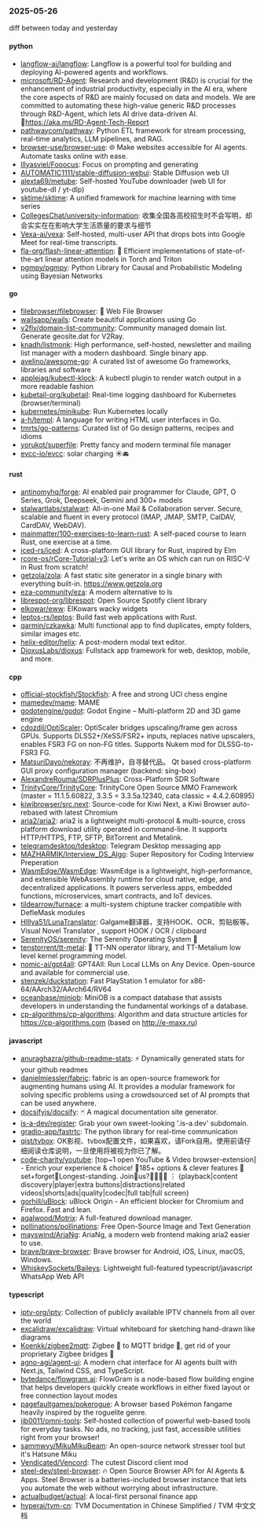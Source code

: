 ### 2025-05-26
diff between today and yesterday

#### python
* [langflow-ai/langflow](https://github.com/langflow-ai/langflow): Langflow is a powerful tool for building and deploying AI-powered agents and workflows.
* [microsoft/RD-Agent](https://github.com/microsoft/RD-Agent): Research and development (R&D) is crucial for the enhancement of industrial productivity, especially in the AI era, where the core aspects of R&D are mainly focused on data and models. We are committed to automating these high-value generic R&D processes through R&D-Agent, which lets AI drive data-driven AI. 🔗https://aka.ms/RD-Agent-Tech-Report
* [pathwaycom/pathway](https://github.com/pathwaycom/pathway): Python ETL framework for stream processing, real-time analytics, LLM pipelines, and RAG.
* [browser-use/browser-use](https://github.com/browser-use/browser-use): 🌐 Make websites accessible for AI agents. Automate tasks online with ease.
* [lllyasviel/Fooocus](https://github.com/lllyasviel/Fooocus): Focus on prompting and generating
* [AUTOMATIC1111/stable-diffusion-webui](https://github.com/AUTOMATIC1111/stable-diffusion-webui): Stable Diffusion web UI
* [alexta69/metube](https://github.com/alexta69/metube): Self-hosted YouTube downloader (web UI for youtube-dl / yt-dlp)
* [sktime/sktime](https://github.com/sktime/sktime): A unified framework for machine learning with time series
* [CollegesChat/university-information](https://github.com/CollegesChat/university-information): 收集全国各高校招生时不会写明，却会实实在在影响大学生活质量的要求与细节
* [Vexa-ai/vexa](https://github.com/Vexa-ai/vexa): Self-hosted, multi-user API that drops bots into Google Meet for real-time transcripts.
* [fla-org/flash-linear-attention](https://github.com/fla-org/flash-linear-attention): 🚀 Efficient implementations of state-of-the-art linear attention models in Torch and Triton
* [pgmpy/pgmpy](https://github.com/pgmpy/pgmpy): Python Library for Causal and Probabilistic Modeling using Bayesian Networks

#### go
* [filebrowser/filebrowser](https://github.com/filebrowser/filebrowser): 📂 Web File Browser
* [wailsapp/wails](https://github.com/wailsapp/wails): Create beautiful applications using Go
* [v2fly/domain-list-community](https://github.com/v2fly/domain-list-community): Community managed domain list. Generate geosite.dat for V2Ray.
* [knadh/listmonk](https://github.com/knadh/listmonk): High performance, self-hosted, newsletter and mailing list manager with a modern dashboard. Single binary app.
* [avelino/awesome-go](https://github.com/avelino/awesome-go): A curated list of awesome Go frameworks, libraries and software
* [applejag/kubectl-klock](https://github.com/applejag/kubectl-klock): A kubectl plugin to render watch output in a more readable fashion
* [kubetail-org/kubetail](https://github.com/kubetail-org/kubetail): Real-time logging dashboard for Kubernetes (browser/terminal)
* [kubernetes/minikube](https://github.com/kubernetes/minikube): Run Kubernetes locally
* [a-h/templ](https://github.com/a-h/templ): A language for writing HTML user interfaces in Go.
* [tmrts/go-patterns](https://github.com/tmrts/go-patterns): Curated list of Go design patterns, recipes and idioms
* [yorukot/superfile](https://github.com/yorukot/superfile): Pretty fancy and modern terminal file manager
* [evcc-io/evcc](https://github.com/evcc-io/evcc): solar charging ☀️🚘

#### rust
* [antinomyhq/forge](https://github.com/antinomyhq/forge): AI enabled pair programmer for Claude, GPT, O Series, Grok, Deepseek, Gemini and 300+ models
* [stalwartlabs/stalwart](https://github.com/stalwartlabs/stalwart): All-in-one Mail & Collaboration server. Secure, scalable and fluent in every protocol (IMAP, JMAP, SMTP, CalDAV, CardDAV, WebDAV).
* [mainmatter/100-exercises-to-learn-rust](https://github.com/mainmatter/100-exercises-to-learn-rust): A self-paced course to learn Rust, one exercise at a time.
* [iced-rs/iced](https://github.com/iced-rs/iced): A cross-platform GUI library for Rust, inspired by Elm
* [rcore-os/rCore-Tutorial-v3](https://github.com/rcore-os/rCore-Tutorial-v3): Let's write an OS which can run on RISC-V in Rust from scratch!
* [getzola/zola](https://github.com/getzola/zola): A fast static site generator in a single binary with everything built-in. https://www.getzola.org
* [eza-community/eza](https://github.com/eza-community/eza): A modern alternative to ls
* [librespot-org/librespot](https://github.com/librespot-org/librespot): Open Source Spotify client library
* [elkowar/eww](https://github.com/elkowar/eww): ElKowars wacky widgets
* [leptos-rs/leptos](https://github.com/leptos-rs/leptos): Build fast web applications with Rust.
* [qarmin/czkawka](https://github.com/qarmin/czkawka): Multi functional app to find duplicates, empty folders, similar images etc.
* [helix-editor/helix](https://github.com/helix-editor/helix): A post-modern modal text editor.
* [DioxusLabs/dioxus](https://github.com/DioxusLabs/dioxus): Fullstack app framework for web, desktop, mobile, and more.

#### cpp
* [official-stockfish/Stockfish](https://github.com/official-stockfish/Stockfish): A free and strong UCI chess engine
* [mamedev/mame](https://github.com/mamedev/mame): MAME
* [godotengine/godot](https://github.com/godotengine/godot): Godot Engine – Multi-platform 2D and 3D game engine
* [cdozdil/OptiScaler](https://github.com/cdozdil/OptiScaler): OptiScaler bridges upscaling/frame gen across GPUs. Supports DLSS2+/XeSS/FSR2+ inputs, replaces native upscalers, enables FSR3 FG on non-FG titles. Supports Nukem mod for DLSSG-to-FSR3 FG.
* [MatsuriDayo/nekoray](https://github.com/MatsuriDayo/nekoray): 不再维护，自寻替代品。 Qt based cross-platform GUI proxy configuration manager (backend: sing-box)
* [AlexandreRouma/SDRPlusPlus](https://github.com/AlexandreRouma/SDRPlusPlus): Cross-Platform SDR Software
* [TrinityCore/TrinityCore](https://github.com/TrinityCore/TrinityCore): TrinityCore Open Source MMO Framework (master = 11.1.5.60822, 3.3.5 = 3.3.5a.12340, cata classic = 4.4.2.60895)
* [kiwibrowser/src.next](https://github.com/kiwibrowser/src.next): Source-code for Kiwi Next, a Kiwi Browser auto-rebased with latest Chromium
* [aria2/aria2](https://github.com/aria2/aria2): aria2 is a lightweight multi-protocol & multi-source, cross platform download utility operated in command-line. It supports HTTP/HTTPS, FTP, SFTP, BitTorrent and Metalink.
* [telegramdesktop/tdesktop](https://github.com/telegramdesktop/tdesktop): Telegram Desktop messaging app
* [MAZHARMIK/Interview_DS_Algo](https://github.com/MAZHARMIK/Interview_DS_Algo): Super Repository for Coding Interview Preperation
* [WasmEdge/WasmEdge](https://github.com/WasmEdge/WasmEdge): WasmEdge is a lightweight, high-performance, and extensible WebAssembly runtime for cloud native, edge, and decentralized applications. It powers serverless apps, embedded functions, microservices, smart contracts, and IoT devices.
* [tildearrow/furnace](https://github.com/tildearrow/furnace): a multi-system chiptune tracker compatible with DefleMask modules
* [HIllya51/LunaTranslator](https://github.com/HIllya51/LunaTranslator): Galgame翻译器，支持HOOK、OCR、剪贴板等。Visual Novel Translator , support HOOK / OCR / clipboard
* [SerenityOS/serenity](https://github.com/SerenityOS/serenity): The Serenity Operating System 🐞
* [tenstorrent/tt-metal](https://github.com/tenstorrent/tt-metal): 🤘 TT-NN operator library, and TT-Metalium low level kernel programming model.
* [nomic-ai/gpt4all](https://github.com/nomic-ai/gpt4all): GPT4All: Run Local LLMs on Any Device. Open-source and available for commercial use.
* [stenzek/duckstation](https://github.com/stenzek/duckstation): Fast PlayStation 1 emulator for x86-64/AArch32/AArch64/RV64
* [oceanbase/miniob](https://github.com/oceanbase/miniob): MiniOB is a compact database that assists developers in understanding the fundamental workings of a database.
* [cp-algorithms/cp-algorithms](https://github.com/cp-algorithms/cp-algorithms): Algorithm and data structure articles for https://cp-algorithms.com (based on http://e-maxx.ru)

#### javascript
* [anuraghazra/github-readme-stats](https://github.com/anuraghazra/github-readme-stats): ⚡ Dynamically generated stats for your github readmes
* [danielmiessler/fabric](https://github.com/danielmiessler/fabric): fabric is an open-source framework for augmenting humans using AI. It provides a modular framework for solving specific problems using a crowdsourced set of AI prompts that can be used anywhere.
* [docsifyjs/docsify](https://github.com/docsifyjs/docsify): 🃏 A magical documentation site generator.
* [is-a-dev/register](https://github.com/is-a-dev/register): Grab your own sweet-looking '.is-a.dev' subdomain.
* [gradio-app/fastrtc](https://github.com/gradio-app/fastrtc): The python library for real-time communication
* [qist/tvbox](https://github.com/qist/tvbox): OK影视、tvbox配置文件，如果喜欢，请Fork自用。使用前请仔细阅读仓库说明，一旦使用将被视为你已了解。
* [code-charity/youtube](https://github.com/code-charity/youtube): [top~1 open YouTube & Video browser-extension] - Enrich your experience & choice! 🧰185+ options & clever features 📌set+forget📌Longest-standing. Join🧩us?👨‍👩‍👧‍👧 ⋮ {playback|content discovery|player|extra buttons|distractions|related videos|shorts|ads|quality|codec|full tab|full screen}
* [gorhill/uBlock](https://github.com/gorhill/uBlock): uBlock Origin - An efficient blocker for Chromium and Firefox. Fast and lean.
* [agalwood/Motrix](https://github.com/agalwood/Motrix): A full-featured download manager.
* [pollinations/pollinations](https://github.com/pollinations/pollinations): Free Open-Source Image and Text Generation
* [mayswind/AriaNg](https://github.com/mayswind/AriaNg): AriaNg, a modern web frontend making aria2 easier to use.
* [brave/brave-browser](https://github.com/brave/brave-browser): Brave browser for Android, iOS, Linux, macOS, Windows.
* [WhiskeySockets/Baileys](https://github.com/WhiskeySockets/Baileys): Lightweight full-featured typescript/javascript WhatsApp Web API

#### typescript
* [iptv-org/iptv](https://github.com/iptv-org/iptv): Collection of publicly available IPTV channels from all over the world
* [excalidraw/excalidraw](https://github.com/excalidraw/excalidraw): Virtual whiteboard for sketching hand-drawn like diagrams
* [Koenkk/zigbee2mqtt](https://github.com/Koenkk/zigbee2mqtt): Zigbee 🐝 to MQTT bridge 🌉, get rid of your proprietary Zigbee bridges 🔨
* [agno-agi/agent-ui](https://github.com/agno-agi/agent-ui): A modern chat interface for AI agents built with Next.js, Tailwind CSS, and TypeScript.
* [bytedance/flowgram.ai](https://github.com/bytedance/flowgram.ai): FlowGram is a node-based flow building engine that helps developers quickly create workflows in either fixed layout or free connection layout modes
* [pagefaultgames/pokerogue](https://github.com/pagefaultgames/pokerogue): A browser based Pokémon fangame heavily inspired by the roguelite genre.
* [iib0011/omni-tools](https://github.com/iib0011/omni-tools): Self-hosted collection of powerful web-based tools for everyday tasks. No ads, no tracking, just fast, accessible utilities right from your browser!
* [sammwyy/MikuMikuBeam](https://github.com/sammwyy/MikuMikuBeam): An open-source network stresser tool but it's Hatsune Miku
* [Vendicated/Vencord](https://github.com/Vendicated/Vencord): The cutest Discord client mod
* [steel-dev/steel-browser](https://github.com/steel-dev/steel-browser): 🔥 Open Source Browser API for AI Agents & Apps. Steel Browser is a batteries-included browser instance that lets you automate the web without worrying about infrastructure.
* [actualbudget/actual](https://github.com/actualbudget/actual): A local-first personal finance app
* [hyperai/tvm-cn](https://github.com/hyperai/tvm-cn): TVM Documentation in Chinese Simplified / TVM 中文文档

